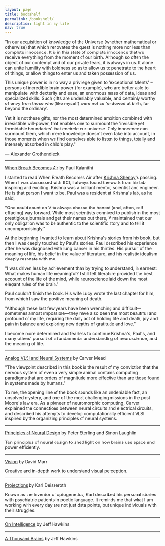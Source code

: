 ```yaml
---
layout: page
title: bookshelf
permalink: /bookshelf/
description: light in my life
nav: true
---
```


"In our acquisition of knowledge of the Universe (whether mathematical or otherwise) that which renovates the quest is nothing more nor less than complete innocence. It is in this state of complete innocence that we receive everything from the moment of our birth. Although so often the object of our contempt and of our private fears, it is always in us. It alone can unite humility with boldness so as to allow us to penetrate to the heart of things, or allow things to enter us and taken possession of us.

This unique power is in no way a privilege given to 'exceptional talents' – persons of incredible brain power (for example), who are better able to manipulate, with dexterity and ease, an enormous mass of data, ideas and specialized skills. Such gifts are undeniably valuable, and certainly worthy of envy from those who (like myself) were not so 'endowed at birth, far beyond the ordinary'.

Yet it is not these gifts, nor the most determined ambition combined with irresistible will-power, that enables one to surmount the 'invisible yet formidable boundaries' that encircle our universe. Only innocence can surmount them, which mere knowledge doesn't even take into account, in those moments when we find ourselves able to listen to things, totally and intensely absorbed in child's play."

— Alexander Grothendieck

---

[When Breath Becomes Air](https://www.goodreads.com/book/show/25899336-when-breath-becomes-air) by Paul Kalanithi

I started to read When Breath Becomes Air after [Krishna Shenoy](https://www.nature.com/articles/s41593-023-01294-8)'s passing. When I was obssessed with BCI, I always found the work from his lab inspiring and exciting. Krishna was a brilliant mentor, scientist and engineer. He is that person I want to be. Paul was a resident at Krishna's lab, as he said,

"One could count on V to always choose the honest (and, often, self-effacing) way forward. While most scientists connived to publish in the most prestigious journals and get their names out there, V maintained that our only obligation was to be authentic to the scientific story and to tell it uncompromisingly."

At the beginning I wanted to learn about Krishna's stories from his book, but then I was deeply touched by Paul's stories. Paul described his experience after he was diagnosed with lung cancer in his thirties. His pursuit of the meaning of life, his belief in the value of literature, and his realistic idealism deeply resonate with me.

"I was driven less by achievement than by trying to understand, in earnest: What makes human life meaningful? I still felt literature provided the best account of the life of the mind, while neuroscience laid down the most elegant rules of the brain."

Paul couldn't finish the book. His wife Lucy wrote the last chapter for him, from which I saw the positive meaning of death. 

"Although these last few years have been wrenching and difficult—sometimes almost impossible—they have also been the most beautiful and profound of my life, requiring the daily act of holding life and death, joy and pain in balance and exploring new depths of gratitude and love."

I become more determined and fearless to continue Krishna's, Paul's, and many others' pursuit of a fundamental understanding of neuroscience, and the meaning of life.

---

[Analog VLSI and Neural Systems](https://www.amazon.com/Analog-VLSI-Neural-Systems-Carver/dp/0201059924) by Carver Mead

"The viewpoint described in this book is the result of my conviction that the nervous system of even a very simple animal contains computing paradigms that are orders of magnitude more effective than are those found in systems made by humans." 

To me, the opening line of the book sounds like an undeniable fact, an unsolved mystery, and one of the most challenging missions in the post Moore's law era. As a pioneer of neuromorphic computing, Carver explained the connections between neural circuits and electrical circuits, and described his attempts to develop computationally efficient VLSI inspired by the organizing principles of neural systems.

---

[Principles of Neural Design](https://mitpress.mit.edu/books/principles-neural-design) by Peter Sterling and Simon Laughlin

Ten principles of neural design to shed light on how brains use space and power efficiently.

---

[Vision](https://mitpress.mit.edu/books/vision) by David Marr

Creative and in-depth work to understand visual perception.

---

[Projections](https://www.amazon.com/Projections-Story-Emotions-Karl-Deisseroth/dp/1984853694) by Karl Deisseroth

Known as the inventor of optogenetics, Karl described his personal stories with psychiatric patients in poetic language. It reminds me that what I am working with every day are not just data points, but unique individuals with their struggles.

---

[On Intelligence](https://numenta.com/resources/on-intelligence/) by Jeff Hawkins

---

[A Thousand Brains](https://numenta.com/a-thousand-brains-by-jeff-hawkins) by Jeff Hawkins
